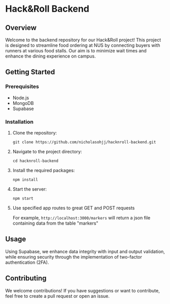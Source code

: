 # Hack&Roll Backend

## Overview

Welcome to the backend repository for our Hack&Roll project! This project is designed to streamline food ordering at NUS by connecting buyers with runners at various food stalls. Our aim is to minimize wait times and enhance the dining experience on campus.

## Getting Started

### Prerequisites

- Node.js
- MongoDB
- Supabase

### Installation

1. Clone the repository:

    ```
    git clone https://github.com/nicholasohjj/hacknroll-backend.git
   ```

3. Navigate to the project directory:

    ```
   cd hacknroll-backend
   ```

5. Install the required packages:

    ```
   npm install
    ```

7. Start the server:

    ```
   npm start
    ```

9. Use specified app routes to great GET and POST requests

    For example, ```http://localhost:3000/markers``` will return a json file containing data from the table "markers"
    
## Usage

Using Supabase, we enhance data integrity with input and output validation, while ensuring security through the implementation of two-factor authentication (2FA).

## Contributing

We welcome contributions! If you have suggestions or want to contribute, feel free to create a pull request or open an issue.
